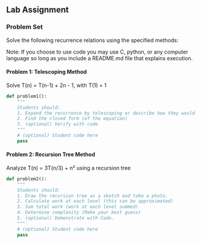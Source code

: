 ## Lab Assignment

### Problem Set

Solve the following recurrence relations using the specified methods:

Note: If you choose to use code you may use C, python, or any computer language so long as you include a README.md file that explains execution. 

#### Problem 1: Telescoping Method
Solve T(n) = T(n-1) + 2n - 1, with T(1) = 1

```python
def problem1():
    """
    Students should:
    1. Expand the recurrence by telescoping or describe how they would expand a recurrence using telescoping with pseudocode. 
    2. Find the closed form (of the equation)
    3. (optional) Verify with code
    """
    # (optional) Student code here
    pass
```

#### Problem 2: Recursion Tree Method
Analyze T(n) = 3T(n/3) + n² using a recursion tree

```python
def problem2():
    """
    Students should:
    1. Draw the recursion tree as a sketch and take a photo.
    2. Calculate work at each level (this can be approximated)
    3. Sum total work (work at each level summed)
    4. Determine complexity (Make your best guess)
    5. (optional) Demonstrate with Code. 
    """
    # (optional) Student code here
    pass
```
